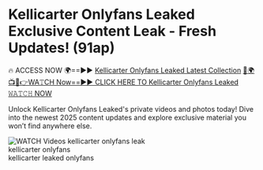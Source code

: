 # Kellicarter Onlyfans Leaked Exclusive Content Leak - Fresh Updates! (91ap)

🔥 ACCESS NOW 🌍==►► <a href="https://tinyurl.com/3fjeunct" rel="nofollow">Kellicarter Onlyfans Leaked Latest Collection</a></h3>
[🔴🌍📺📱👉WA𝚃CH Now==►► CLICK HERE TO Kellicarter Onlyfans Leaked 𝚆𝙰𝚃𝙲𝙷 NOW](https://tinyurl.com/3fjeunct)

Unlock Kellicarter Onlyfans Leaked's private videos and photos today! Dive into the newest 2025 content updates and explore exclusive material you won’t find anywhere else.


<a href="https://tinyurl.com/3fjeunct" rel="nofollow" data-target="animated-image.originalLink"><img src="https://camo.githubusercontent.com/8a4f000d20f83aca3bf7ec5f350d767afa0574a8a352519fd8cfa583a6f93a33/68747470733a2f2f692e696d6775722e636f6d2f644a486b345a712e676966" alt="WATCH Videos" data-canonical-src="https://i.imgur.com/dJHk4Zq.gif" style="max-width: 100%; display: inline-block;" data-target="animated-image.originalImage"></a>
kellicarter onlyfans leak<br>
kellicarter onlyfans<br>
kellicarter leaked onlyfans